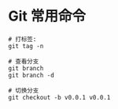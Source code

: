 # Git 常用命令

```git
# 打标签:
git tag -n

# 查看分支
git branch
git branch -d

# 切换分支
git checkout -b v0.0.1 v0.0.1

```

